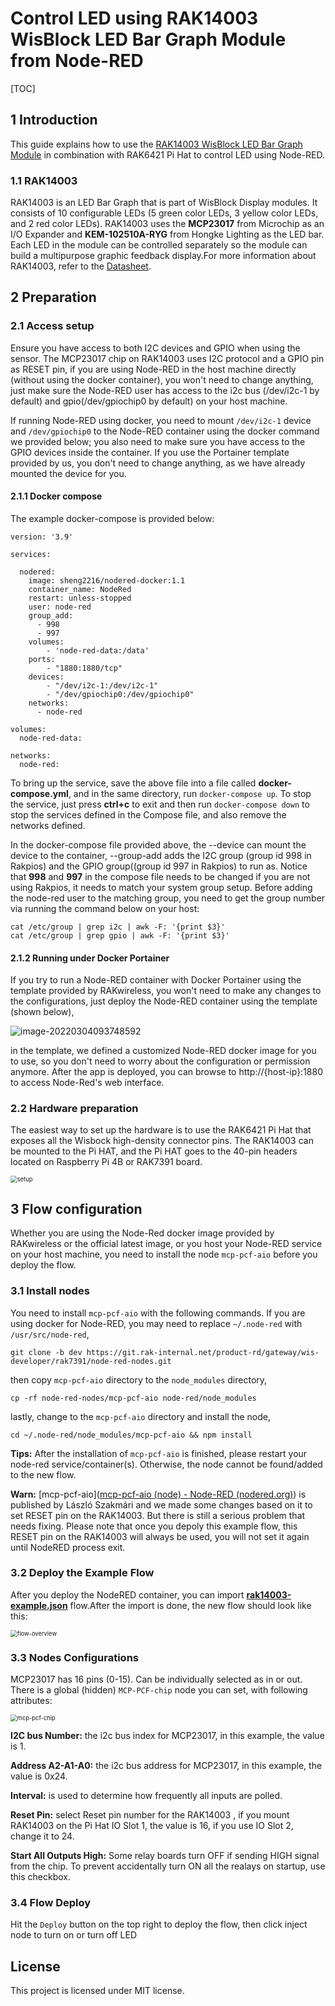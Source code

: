 # Control LED using RAK14003 WisBlock LED Bar Graph Module from Node-RED 

[TOC]

## 1 Introduction

This guide explains how to use the [RAK14003 WisBlock LED Bar Graph Module](https://docs.rakwireless.com/Product-Categories/WisBlock/RAK14003/Overview/) in combination with RAK6421 Pi Hat  to control LED using Node-RED.  

### 1.1 RAK14003

 RAK14003 is an LED Bar Graph that is part of WisBlock Display modules. It consists of 10 configurable LEDs (5 green color LEDs, 3 yellow color LEDs, and 2 red color LEDs).  RAK14003 uses the **MCP23017** from Microchip as an I/O Expander and **KEM-102510A-RYG** from Hongke Lighting as the LED bar. Each LED in the module can be controlled separately so the module can build a multipurpose graphic feedback display.For more information about RAK14003, refer to the [Datasheet](https://docs.rakwireless.com/Product-Categories/WisBlock/RAK14003/Datasheet/).

## 2 Preparation


### 2.1 Access setup

Ensure you have access to both I2C devices and GPIO when using the sensor. The MCP23017 chip on RAK14003 uses I2C protocol  and a GPIO pin as RESET pin, if you are using Node-RED in the host machine directly (without using the docker container), you won't need to change anything, just make sure the Node-RED user has access to the i2c bus (/dev/i2c-1 by default) and gpio(/dev/gpiochip0 by default) on your host machine. 

If running Node-RED using docker, you need to mount `/dev/i2c-1` device and `/dev/gpiochip0` to the Node-RED container using the docker command we provided below;  you also need to make sure you have access to the GPIO devices inside the container. If you use the Portainer template provided by us, you don't need to change anything, as we have already mounted the device for you.

#### 2.1.1 Docker compose

The example docker-compose is provided below:

```
version: '3.9'

services:

  nodered:
    image: sheng2216/nodered-docker:1.1
    container_name: NodeRed
    restart: unless-stopped
    user: node-red
    group_add:
      - 998
      - 997
    volumes:
        - 'node-red-data:/data'
    ports:
        - "1880:1880/tcp"
    devices:
        - "/dev/i2c-1:/dev/i2c-1"
        - "/dev/gpiochip0:/dev/gpiochip0"
    networks:
      - node-red
  
volumes:
  node-red-data:

networks:
  node-red:
```

To bring up the service, save the above file into a file called **docker-compose.yml**, and in the same directory, run `docker-compose up`. To stop the service, just press **ctrl+c** to exit and then run `docker-compose down` to stop the services defined in the Compose file, and also remove the networks defined.

In the docker-compose file provided above, the --device can mount the device to the container, --group-add adds the I2C group (group id 998 in Rakpios) and the GPIO group((group id 997 in Rakpios) to run as. Notice that **998** and **997** in the compose file needs to be changed if you are not using Rakpios, it needs to match your system group setup. Before adding the node-red user to the matching group, you need to get the group number via running the command below on your host:

```
cat /etc/group | grep i2c | awk -F: '{print $3}'
cat /etc/group | grep gpio | awk -F: '{print $3}'
```

#### 2.1.2 Running under Docker Portainer

If you try to run a Node-RED container with Docker Portainer using the template provided by RAKwireless, you won't need to make any changes to the configurations, just deploy the Node-RED container using the template (shown below), 

![image-20220304093748592](assets/portainer-node-red.png)

in the template, we defined a customized Node-RED docker image for you to use, so you don't need to worry about the configuration or permission anymore. After the app is deployed, you can browse to http://{host-ip}:1880 to access Node-Red's web interface.

### 2.2 Hardware preparation 

The easiest way to set up the hardware is to use the RAK6421 Pi Hat that exposes all the Wisbock high-density connector pins.  The RAK14003 can be mounted to the Pi HAT, and the Pi HAT goes to the 40-pin headers located on Raspberry Pi 4B or RAK7391 board. 

<img src="assets/setup.jpg" alt="setup" style="zoom:67%;" />

## 3 Flow configuration

Whether you are using the Node-Red docker image provided by RAKwireless or the official latest image, or you host your Node-RED service on your host machine, you need to install the node `mcp-pcf-aio`  before you deploy the flow. 

### 3.1 Install nodes  

You need to install  `mcp-pcf-aio`  with the following commands. If you are using docker for Node-RED, you may need to replace `~/.node-red` with `/usr/src/node-red`,

```
git clone -b dev https://git.rak-internal.net/product-rd/gateway/wis-developer/rak7391/node-red-nodes.git
```

then copy  `mcp-pcf-aio`  directory  to  the `node_modules` directory,

```
cp -rf node-red-nodes/mcp-pcf-aio node-red/node_modules
```

lastly, change to the  `mcp-pcf-aio`  directory and install the node, 

```
cd ~/.node-red/node_modules/mcp-pcf-aio && npm install
```

**Tips:**  After the installation of  `mcp-pcf-aio`  is finished, please restart your node-red service/container(s).  Otherwise, the node cannot be found/added to the new flow.

**Warn:**  [mcp-pcf-aio]([mcp-pcf-aio (node) - Node-RED (nodered.org)](https://flows.nodered.org/node/@pizzaprogram/mcp-pcf-aio))  is published by László Szakmári and we made some changes based on it to set RESET pin on the RAK14003. But there is still a serious problem that needs fixing. Please note that once you depoly this example flow, this RESET pin on the RAK14003 will always be used, you will not set it again until NodeRED process exit.

### 3.2 Deploy the Example Flow 

After you deploy the NodeRED container,  you can import  [**rak14003-example.json**](rak14003-example.json) flow.After the import is done, the new flow should look like this:

<img src="assets/flow-overview.png" alt="flow-overview" style="zoom:67%;" />

### 3.3 Nodes Configurations 

MCP23017 has 16 pins (0-15). Can be individually selected as in or out. There is a global (hidden) `MCP-PCF-chip` node you can set, with following attributes:

<img src="assets/mcp-pcf-chip.png" alt="mcp-pcf-chip" style="zoom:67%;" />

**I2C bus Number:** the i2c bus index for MCP23017,  in this example, the value is 1.

**Address A2-A1-A0:**  the i2c bus address for MCP23017, in this example, the value is 0x24.

**Interval:** is used to determine how frequently all inputs are polled.

**Reset Pin:** select Reset pin number for the RAK14003 , if you mount RAK14003 on the Pi Hat IO Slot 1, the value is 16, if you use IO Slot 2, change it to 24.

**Start All Outputs High:** Some relay boards turn OFF if sending HIGH signal from the chip. To prevent accidentally turn ON all the realays on startup, use this checkbox.

### 3.4 Flow Deploy

Hit the `Deploy` button on the top right to deploy the flow, then click inject node to turn on or turn off LED

## License

This project is licensed under MIT license.
